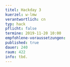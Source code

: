 ```yaml
---
titel: Hackday 3
kuerzel: w-lmw
verantwortlich: cn
typ: hack
pflicht: false
termine: 2019-11-20 10:00
empfohlene-voraussetzungen:
published: true
dauer: 240
raum: 422
info: tbd.
---
```

